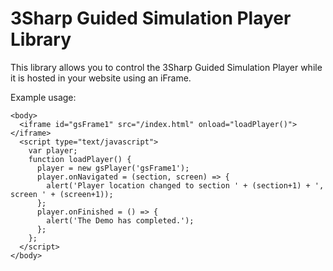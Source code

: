 # 3Sharp Guided Simulation Player Library

This library allows you to control the 3Sharp Guided Simulation Player while it is hosted in your website using an iFrame.

Example usage:

    <body>
      <iframe id="gsFrame1" src="/index.html" onload="loadPlayer()"></iframe>
      <script type="text/javascript">
        var player;
        function loadPlayer() {
          player = new gsPlayer('gsFrame1');
          player.onNavigated = (section, screen) => {
            alert('Player location changed to section ' + (section+1) + ', screen ' + (screen+1));
          };
          player.onFinished = () => {
            alert('The Demo has completed.');
          };
        };
      </script>
    </body>
